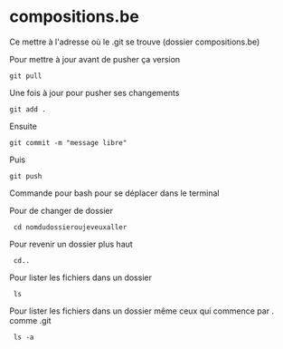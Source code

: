 # compositions.be


Ce mettre à l'adresse où le .git se trouve (dossier compositions.be)

Pour mettre à jour avant de pusher ça version
	
	git pull

Une fois à jour pour pusher ses changements

	git add .
Ensuite

	git commit -m "message libre"

Puis

	git push


Commande pour bash pour se déplacer dans le terminal

Pour de changer de dossier

	 cd nomdudossieroujeveuxaller 

Pour revenir un dossier plus haut

	 cd.. 

Pour lister les fichiers dans un dossier

	 ls

Pour lister les fichiers dans un dossier même ceux qui commence par . comme .git

	 ls -a









